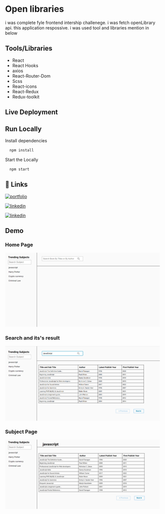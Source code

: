 
# Open libraries

 i was complete fyle frontend intership
challenege. i was fetch openLibrary api. 
this application respossive. i was  used tool and libraries mention in below




## Tools/Libraries


- React
- React Hooks
- axios 
- React-Router-Dom
- Scss
- React-icons
- React-Redux
- Redux-toolkit


## Live Deployment




## Run Locally

Install dependencies

```bash
  npm install
```

Start the Locally

```bash
  npm start
```



## 🔗 Links
[![portfolio](https://img.shields.io/badge/my_portfolio-000?style=for-the-badge&logo=ko-fi&logoColor=white)](https://thesunnymallick.github.io/portfolio.github.io/?fbclid=IwAR3npLl9wrY9kaW4Hbi593NdVOH1mk3mc2JVz6lII905XQYGdv9P4WZ3sS4)

[![linkedin](https://img.shields.io/badge/linkedin-0A66C2?style=for-the-badge&logo=linkedin&logoColor=white)](https://www.linkedin.com/in/thesunnymallick/)

[![linkedin](https://img.shields.io/badge/instagram-e95950?style=for-the-badge&logo=instagram&logoColor=white)](https://www.instagram.com/themallicksunny/)

## Demo

### Home Page
![App Screenshot](https://github.com/thesunnymallick/openlibrary/blob/main/screenshot/HomePage.png?raw=true)

 ### Search and its's result
![App Screenshot](https://github.com/thesunnymallick/openlibrary/blob/main/screenshot/search_resultPage.png?raw=true)

### Subject Page

![App Screenshot](https://github.com/thesunnymallick/openlibrary/blob/main/screenshot/SubjectPage.png?raw=true)

